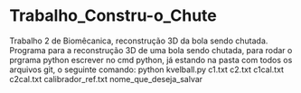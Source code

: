 # Trabalho_Constru-o_Chute
Trabalho 2 de Biomêcanica, reconstrução 3D da bola sendo chutada.
Programa para a reconstrução 3D de uma bola sendo chutada, para rodar o prgrama python escrever no cmd python, já estando na pasta com todos os arquivos git, o seguinte comando: python kvelball.py c1.txt c2.txt c1cal.txt c2cal.txt calibrador_ref.txt nome_que_deseja_salvar

